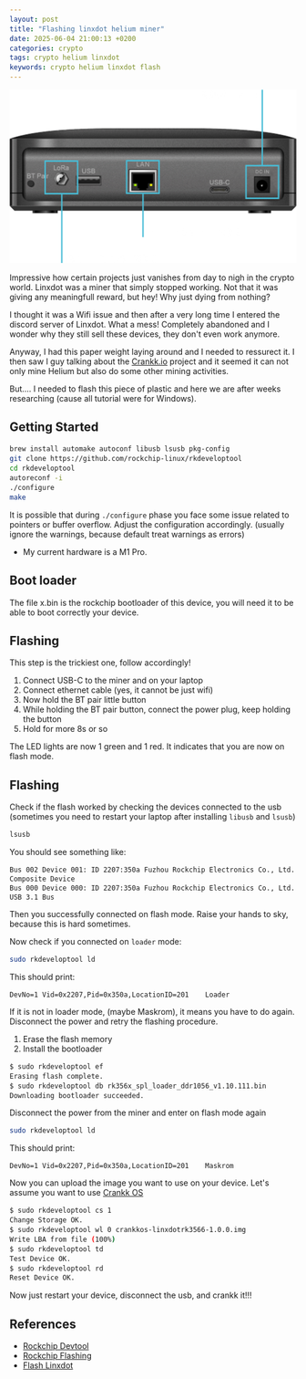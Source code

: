 ```yaml
---
layout: post
title: "Flashing linxdot helium miner"
date: 2025-06-04 21:00:13 +0200
categories: crypto
tags: crypto helium linxdot
keywords: crypto helium linxdot flash
---
```


![](https://raw.githubusercontent.com/fernandodev/linxdot-rockchip-flash/refs/heads/main/linxdot.png)

Impressive how certain projects just vanishes from day to nigh in the crypto world. Linxdot was a miner that simply stopped working. Not that it was giving any meaningfull reward, but hey! Why just dying from nothing?

I thought it was a Wifi issue and then after a very long time I entered the discord server of Linxdot. What a mess! Completely abandoned and I wonder why they still sell these devices, they don't even work anymore.

Anyway, I had this paper weight laying around and I needed to ressurect it. I then saw I guy talking about the [Crankk.io](https://crankk.io) project and it seemed it can not only mine Helium but also do some other mining activities.

But.... I needed to flash this piece of plastic and here we are after weeks researching (cause all tutorial were for Windows).

<!-- more -->

## Getting Started

```sh
brew install automake autoconf libusb lsusb pkg-config
git clone https://github.com/rockchip-linux/rkdeveloptool
cd rkdeveloptool
autoreconf -i
./configure
make
```

It is possible that during `./configure` phase you face some issue related to pointers or buffer overflow. Adjust the configuration accordingly. (usually ignore the warnings, because default treat warnings as errors)

* My current hardware is a M1 Pro.

## Boot loader

The file x.bin is the rockchip bootloader of this device, you will need it to be able to boot correctly your device.

## Flashing

This step is the trickiest one, follow accordingly!

1. Connect USB-C to the miner and on your laptop
2. Connect ethernet cable (yes, it cannot be just wifi)
3. Now hold the BT pair little button
4. While holding the BT pair button, connect the power plug, keep holding the button
5. Hold for more 8s or so

The LED lights are now 1 green and 1 red. It indicates that you are now on flash mode.

## Flashing

Check if the flash worked by checking the devices connected to the usb (sometimes you need to restart your laptop after installing `libusb` and `lsusb`)

```sh
lsusb
```

You should see something like:

```
Bus 002 Device 001: ID 2207:350a Fuzhou Rockchip Electronics Co., Ltd. Composite Device
Bus 000 Device 000: ID 2207:350a Fuzhou Rockchip Electronics Co., Ltd. USB 3.1 Bus
```

Then you successfully connected on flash mode. Raise your hands to sky, because this is hard sometimes.

Now check if you connected on `loader` mode:

```sh
sudo rkdeveloptool ld
```

This should print:

```
DevNo=1	Vid=0x2207,Pid=0x350a,LocationID=201	Loader
```

If it is not in loader mode, (maybe Maskrom), it means you have to do again. Disconnect the power and retry the flashing procedure.

1. Erase the flash memory
2. Install the bootloader

```sh
$ sudo rkdeveloptool ef
Erasing flash complete.
$ sudo rkdeveloptool db rk356x_spl_loader_ddr1056_v1.10.111.bin
Downloading bootloader succeeded.
```

Disconnect the power from the miner and enter on flash mode again

```sh
sudo rkdeveloptool ld
```

This should print:

```
DevNo=1	Vid=0x2207,Pid=0x350a,LocationID=201	Maskrom
```

Now you can upload the image you want to use on your device. Let's assume you want to use [Crankk OS](https://crankk.io/guides/crankk-official-guide-for-onboarding-a-linxdot-rk3566-gateway#section1)

```sh
$ sudo rkdeveloptool cs 1
Change Storage OK.
$ sudo rkdeveloptool wl 0 crankkos-linxdotrk3566-1.0.0.img
Write LBA from file (100%)
$ sudo rkdeveloptool td
Test Device OK.
$ sudo rkdeveloptool rd
Reset Device OK.
```

Now just restart your device, disconnect the usb, and crankk it!!!

## References

* [Rockchip Devtool](https://wiki.radxa.com/Rockpi4/install/rockchip-flash-tools)
* [Rockchip Flashing](https://wiki.radxa.com/Rockpi4/dev/usb-install)
* [Flash Linxdot](https://github.com/fernandodev/linxdot-rockchip-flash)
